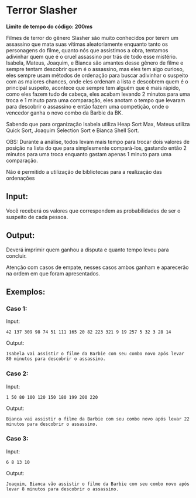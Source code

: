 # Terror Slasher

**Limite de tempo do código: 200ms**

Filmes de terror do gênero Slasher são muito conhecidos por terem um assassino que mata suas vítimas aleatoriamente enquanto tanto os personagens do filme, quanto nós que assistimos a obra, tentamos adivinhar quem que é o cruel assassino por trás de todo esse mistério. Isabela, Mateus, Joaquim, e Bianca são amantes desse gênero de filme e sempre tentam descobrir quem é o assassino, mas eles tem algo curioso, eles sempre usam métodos de ordenação para buscar adivinhar o suspeito com as maiores chances, onde eles ordenam a lista e descobrem quem é o principal suspeito, acontece que sempre tem alguém que é mais rápido, como eles fazem tudo de cabeça, eles acabam levando 2 minutos para uma troca e 1 minuto para uma comparação, eles anotam o tempo que levaram para descobrir o assassino e então fazem uma competição, onde o vencedor ganha o novo combo da Barbie da BK.

Sabendo que para organização Isabela utiliza Heap Sort Max, Mateus utiliza Quick Sort, Joaquim Selection Sort e Bianca Shell Sort.

OBS: Durante a análise, todos levam mais tempo para trocar dois valores de posição na lista do que para simplesmente compará-los, gastando então 2 minutos para uma troca enquanto gastam apenas 1 minuto para uma comparação.

Não é permitido a utilização de bibliotecas para a realização das ordenações

## Input:

Você receberá os valores que correspondem as probabilidades de ser o suspeito de cada pessoa.

## Output:

Deverá imprimir quem ganhou a disputa e quanto tempo levou para concluir.

Atenção com casos de empate, nesses casos ambos ganham e aparecerão na ordem em que foram apresentados.

## Exemplos:

### Caso 1:

Input:
```
42 137 309 98 74 51 111 165 20 82 223 321 9 19 257 5 32 3 28 14
```

Output:
```
Isabela vai assistir o filme da Barbie com seu combo novo após levar 80 minutos para descobrir o assassino.
```

### Caso 2:

Input:
```
1 50 80 100 120 150 180 199 200 220
```

Output:
```
Bianca vai assistir o filme da Barbie com seu combo novo após levar 22 minutos para descobrir o assassino.
```

### Caso 3:

Input:
```
6 8 13 10
```

Output:
```
Joaquim, Bianca vão assistir o filme da Barbie com seu combo novo após levar 8 minutos para descobrir o assassino.
```